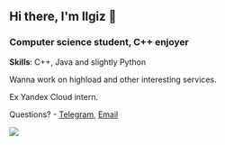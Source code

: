 ## Hi there, I'm Ilgiz 👋
### Computer science student, C++ enjoyer

**Skills**: C++, Java and slightly Python

Wanna work on highload and other interesting services.

Ex Yandex Cloud intern.

Questions? - [Telegram](https://t.me/letstatt), [Email](mailto:letstatt@outlook.com)

<!--- [![Top Langs](https://github-readme-stats.vercel.app/api/top-langs/?username=letstatt&layout=compact)](https://github.com/anuraghazra/github-readme-stats) --->

<!--- [![letstatt's GitHub stats](https://github-readme-stats.vercel.app/api?username=letstatt)](https://github.com/anuraghazra/github-readme-stats) --->

![](https://komarev.com/ghpvc/?username=letstatt)
